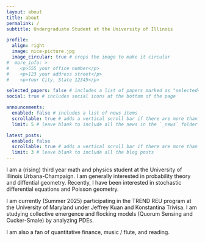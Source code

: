 ```yaml
---
layout: about
title: about
permalink: /
subtitle: Undergraduate Student at the University of Illinois

profile:
  align: right
  image: nice-picture.jpg
  image_circular: true # crops the image to make it circular
#  more_info: >
#    <p>555 your office number</p>
#    <p>123 your address street</p>
#    <p>Your City, State 12345</p>

selected_papers: false # includes a list of papers marked as "selected={true}"
social: true # includes social icons at the bottom of the page

announcements:
  enabled: false # includes a list of news items
  scrollable: true # adds a vertical scroll bar if there are more than 3 news items
  limit: 5 # leave blank to include all the news in the `_news` folder

latest_posts:
  enabled: false
  scrollable: true # adds a vertical scroll bar if there are more than 3 new posts items
  limit: 3 # leave blank to include all the blog posts
---
```


I am a (rising) third year math and physics student at the University of Illinois Urbana-Champaign. I am generally interested in probability theory and diffential geometry. Recently, I have been interested in stochastic differential equations and Poisson geometry.

I am currently (Summer 2025) participating in the TREND REU program at the University of Maryland under Jeffrey Kuan and Konstantina Trivisa. I am studying collective emergence and flocking models (Quorum Sensing and Cucker-Smale) by analyzing PDEs.

I am also a fan of quantitative finance, music / flute, and reading.

<!-- Put your address / P.O. box / other info right below your picture. You can also disable any of these elements by editing `profile` property of the YAML header of your `_pages/about.md`. Edit `_bibliography/papers.bib` and Jekyll will render your [publications page](/al-folio/publications/) automatically. -->

<!-- Link to your social media connections, too. This theme is set up to use [Font Awesome icons](https://fontawesome.com/) and [Academicons](https://jpswalsh.github.io/academicons/), like the ones below. Add your Facebook, Twitter, LinkedIn, Google Scholar, or just disable all of them. -->
